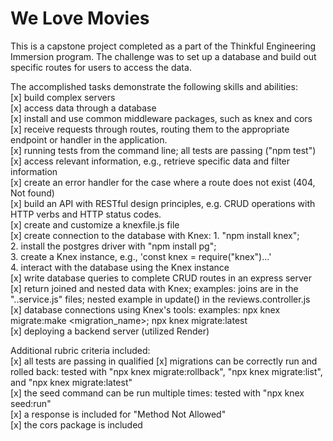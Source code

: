 # We Love Movies 
This is a capstone project completed as a part of the Thinkful Engineering Immersion program.
The challenge was to set up a database and build out specific routes for users to access the data. 

The accomplished tasks demonstrate the following skills and abilities:  
[x] build complex servers  
[x] access data through a database  
[x] install and use common middleware packages, such as knex and cors  
[x] receive requests through routes, routing them to the appropriate endpoint or handler in the application.  
[x] running tests from the command line; all tests are passing ("npm test")  
[x] access relevant information, e.g., retrieve specific data and filter information  
[x] create an error handler for the case where a route does not exist (404, Not found)  
[x] build an API with RESTful design principles, e.g. CRUD operations with HTTP verbs and HTTP status codes.  
[x] create and customize a knexfile.js file  
[x] create connection to the database with Knex: 1. "npm install knex";  
    2. install the postgres driver with "npm install pg";  
    3. create a Knex instance, e.g., 'const knex = require("knex")...'  
    4. interact with the database using the Knex instance  
[x] write database queries to complete CRUD routes in an express server  
[x] return joined and nested data with Knex; examples: joins are in the "..service.js" files; nested example in update() in the reviews.controller.js  
[x] database connections using Knex's tools: examples: npx knex migrate:make <migration_name>; npx knex migrate:latest   
[x] deploying a backend server (utilized Render)

Additional rubric criteria included:  
[x] all tests are passing in qualified
[x] migrations can be correctly run and rolled back: tested with "npx knex migrate:rollback", "npx knex migrate:list", and "npx knex migrate:latest"   
[x] the seed command can be run multiple times: tested with "npx knex seed:run"  
[x] a response is included for "Method Not Allowed"  
[x] the cors package is included 

